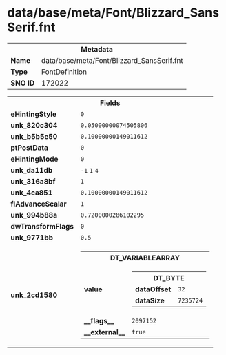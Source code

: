 <h1>data/base/meta/Font/Blizzard_SansSerif.fnt</h1><table><tr><th colspan="100%">Metadata</th></tr><tr><td><b>Name</b></td><td>data/base/meta/Font/Blizzard_SansSerif.fnt</td></tr><tr><td><b>Type</b></td><td>FontDefinition</td></tr><tr><td><b>SNO ID</b></td><td>172022</td></tr></table>

<table><tr><th colspan="100%">Fields</th></tr><tr><td><b>eHintingStyle</b></td><td><code>0</code></td></tr><tr><td><b>unk_820c304</b></td><td><code>0.05000000074505806</code></td></tr><tr><td><b>unk_b5b5e50</b></td><td><code>0.10000000149011612</code></td></tr><tr><td><b>ptPostData</b></td><td><code>0</code></td></tr><tr><td><b>eHintingMode</b></td><td><code>0</code></td></tr><tr><td><b>unk_da11db</b></td><td><code>-1</code>
<code>1</code>
<code>4</code>
</td></tr><tr><td><b>unk_316a8bf</b></td><td><code>1</code></td></tr><tr><td><b>unk_4ca851</b></td><td><code>0.10000000149011612</code></td></tr><tr><td><b>flAdvanceScalar</b></td><td><code>1</code></td></tr><tr><td><b>unk_994b88a</b></td><td><code>0.7200000286102295</code></td></tr><tr><td><b>dwTransformFlags</b></td><td><code>0</code></td></tr><tr><td><b>unk_9771bb</b></td><td><code>0.5</code></td></tr><tr><td><b>unk_2cd1580</b></td><td><table><tr><th colspan="100%">DT_VARIABLEARRAY</th></tr><tr><td><b>value</b></td><td><table><tr><th colspan="100%">DT_BYTE</th></tr><tr><td><b>dataOffset</b></td><td><code>32</code></td></tr><tr><td><b>dataSize</b></td><td><code>7235724</code></td></tr></table>

</td></tr><tr><td><b>__flags__</b></td><td><code>2097152</code></td></tr><tr><td><b>__external__</b></td><td><code>true</code></td></tr></table>

</td></tr></table>

